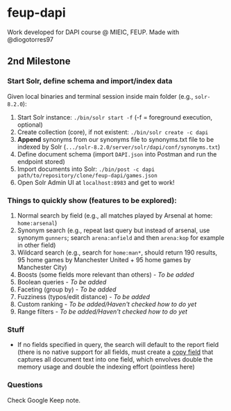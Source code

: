 # feup-dapi
Work developed for DAPI course @ MIEIC, FEUP. Made with @diogotorres97

## 2nd Milestone
### Start Solr, define schema and import/index data
Given local binaries and terminal session inside main folder (e.g., `solr-8.2.0`):
1) Start Solr instance: `./bin/solr start -f` (-f = foreground execution, optional)
2) Create collection (core), if not existent: `./bin/solr create -c dapi`
3) **Append** synonyms from our synonyms file to synonyms.txt file to be indexed by Solr (`.../solr-8.2.0/server/solr/dapi/conf/synonyms.txt`)
3) Define document schema (import `DAPI.json` into Postman and run the endpoint stored)
4) Import documents into Solr: `./bin/post -c dapi path/to/repository/clone/feup-dapi/games.json`
5) Open Solr Admin UI at `localhost:8983` and get to work!

### Things to quickly show (features to be explored):
1) Normal search by field (e.g., all matches played by Arsenal at home: `home:arsenal`)
2) Synonym search (e.g., repeat last query but instead of arsenal, use synonym `gunners`; search `arena:anfield` and then `arena:kop` for example in other field)
3) Wildcard search (e.g., search for `home:man*`, should return 190 results, 95 home games by Manchester United + 95 home games by Manchester City)
4) Boosts (some fields more relevant than others) - *To be added*
5) Boolean queries - *To be added*
6) Faceting (group by) - *To be added*
7) Fuzziness (typos/edit distance) - *To be added*
8) Custom ranking - *To be added/Haven't checked how to do yet*
9) Range filters - *To be added/Haven't checked how to do yet*

### Stuff
- If no fields specified in query, the search will default to the report field (there is no native support for all fields, must create a [copy field](https://lucene.apache.org/solr/guide/8_2/copying-fields.html) that captures all document text into one field, which envolves double the memory usage and double the indexing effort (pointless here)

### Questions
Check Google Keep note.